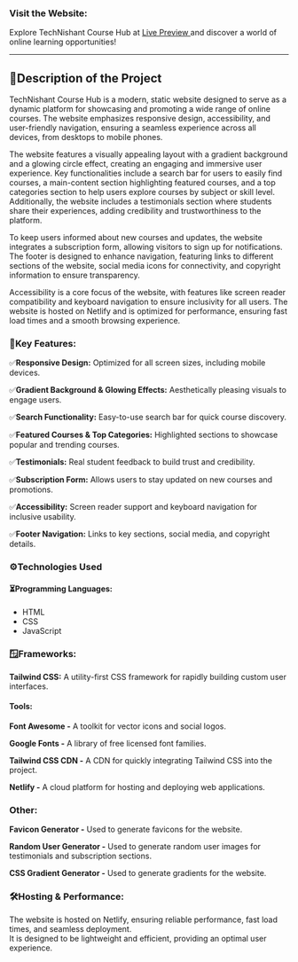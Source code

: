 
<h3>Visit the Website:</h3>
<p>Explore TechNishant Course Hub at <a href="https://technishant-coursehub.netlify.app">Live Preview </a> and discover a world of online learning opportunities!</p>


<hr>
<h2>📌Description of the Project</h2>
<p>
TechNishant Course Hub is a modern, static website designed to serve as a dynamic platform for showcasing and promoting a wide range of online courses. The website emphasizes responsive design, accessibility, and user-friendly navigation, ensuring a seamless experience across all devices, from desktops to mobile phones.

The website features a visually appealing layout with a gradient background and a glowing circle effect, creating an engaging and immersive user experience. Key functionalities include a search bar for users to easily find courses, a main-content section highlighting featured courses, and a top categories section to help users explore courses by subject or skill level. Additionally, the website includes a testimonials section where students share their experiences, adding credibility and trustworthiness to the platform.

To keep users informed about new courses and updates, the website integrates a subscription form, allowing visitors to sign up for notifications. The footer is designed to enhance navigation, featuring links to different sections of the website, social media icons for connectivity, and copyright information to ensure transparency.

Accessibility is a core focus of the website, with features like screen reader compatibility and keyboard navigation to ensure inclusivity for all users. The website is hosted on Netlify and is optimized for performance, ensuring fast load times and a smooth browsing experience.
</p>

<h3>🚀Key Features:</h3>

<p>✅<strong>Responsive Design:</strong> Optimized for all screen sizes, including mobile devices.

<p>✅<strong>Gradient Background & Glowing Effects:</strong> Aesthetically pleasing visuals to engage users.

<p>✅<strong>Search Functionality:</strong> Easy-to-use search bar for quick course discovery.

<p>✅<strong>Featured Courses & Top Categories:</strong> Highlighted sections to showcase popular and trending courses.

<p>✅<strong>Testimonials:</strong> Real student feedback to build trust and credibility.
<p>✅<strong>Subscription Form:</strong> Allows users to stay updated on new courses and promotions.

<p>✅<strong>Accessibility:</strong> Screen reader support and keyboard navigation for inclusive usability.
<p>✅<strong>Footer Navigation:</strong> Links to key sections, social media, and copyright details.
  
<h3>⚙️Technologies Used</h3>
<h4>⏳Programming Languages:</h4>
<ul>
  <li>HTML</li>
  <li>CSS</li>
  <li>JavaScript</li>
</ul>
<h3>🪟Frameworks:</h3>

<p><strong>Tailwind CSS:</strong> A utility-first CSS framework for rapidly building custom user interfaces.
<h4><strong>Tools:</strong></h4>

<p><strong>Font Awesome -</strong> A toolkit for vector icons and social logos.</p>
<p><strong>Google Fonts -</strong> A library of free licensed font families.</p>
<p><strong>Tailwind CSS CDN -</strong> A CDN for quickly integrating Tailwind CSS into the project.</p>
<p><strong>Netlify -</strong> A cloud platform for hosting and deploying web applications.</p>

<h3>Other:</h3>

<p><strong>Favicon Generator -</strong> Used to generate favicons for the website.</p>
<p><strong>Random User Generator -</strong> Used to generate random user images for testimonials and subscription sections.</p>
<p><strong>CSS Gradient Generator -</strong> Used to generate gradients for the website.</p>

<h3>🛠️Hosting & Performance:</h3>
<p>The website is hosted on Netlify, ensuring reliable performance, fast load times, and seamless deployment.<br>
  It is designed to be lightweight and efficient, providing an optimal user experience.
</p>



